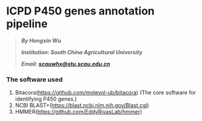 # ICPD P450 genes annotation pipeline
>_**By Hongxin Wu**_
>
>_**Institution: South China Agricultural University**_
>
>_**Email: scauwhx@stu.scau.edu.cn**_

### The software used
1. Bitacora(https://github.com/molevol-ub/bitacora) (The core software for identifying P450 genes.)
2. NCBI BLAST+(https://blast.ncbi.nlm.nih.gov/Blast.cgi)
3. HMMER(https://github.com/EddyRivasLab/hmmer)
